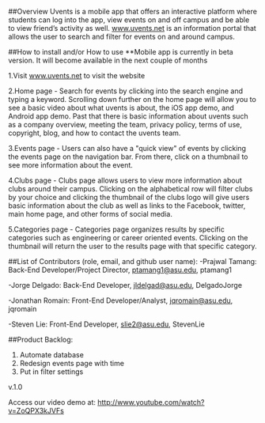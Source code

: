 
##Overview 
Uvents is a mobile app that offers an interactive platform where students can log into the app,
view events on and off campus and be able to view friend’s activity as well. www.uvents.net is an information portal that 
allows the user to search and filter for events on and around campus.

##How to install and/or How to use
**Mobile app is currently in beta version. It will become available in the next couple of months

1.Visit www.uvents.net to visit the website

2.Home page - Search for events by clicking into the search engine and typing a keyword. Scrolling down further on the home page
will allow you to see a basic video about what uvents is about, the iOS app demo, and Android app demo. Past that there is 
basic information about uvents such as a company overview, meeting the team, privacy policy, terms of use, copyright, blog, and how to
contact the uvents team.  

3.Events page - Users can also have a "quick view" of events by clicking the events page on the navigation bar. From there, click on a 
thumbnail to see more information about the event.

4.Clubs page - Clubs page allows users to view more information about clubs around their campus. Clicking on the alphabetical row
will filter clubs by your choice and clicking the thumbnail of the clubs logo will give users basic information about the club as 
well as links to the Facebook, twitter, main home page, and other forms of social media. 

5.Categories page - Categories page organizes results by specific categories such as engineering or career oriented events. 
Clicking on the thumbnail will return the user to the results page with that specific category. 

##List of Contributors (role, email, and github user name): 
-Prajwal Tamang: Back-End Developer/Project Director, ptamang1@asu.edu, ptamang1

-Jorge Delgado: Back-End Developer, jldelgad@asu.edu, DelgadoJorge 

-Jonathan Romain: Front-End Developer/Analyst, jqromain@asu.edu, jqromain

-Steven Lie: Front-End Developer, slie2@asu.edu, StevenLie

##Product Backlog:
1. Automate database
2. Redesign events page with time
3. Put in filter settings

v.1.0

Access our video demo at: http://www.youtube.com/watch?v=ZoQPX3kJVFs
 
